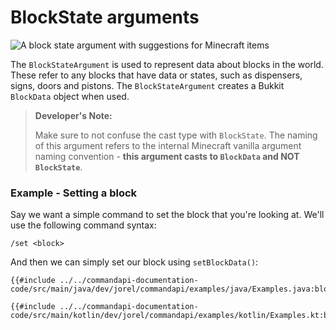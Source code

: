 # BlockState arguments

![A block state argument with suggestions for Minecraft items](./images/arguments/blockstate.png)

The `BlockStateArgument` is used to represent data about blocks in the world. These refer to any blocks that have data or states, such as dispensers, signs, doors and pistons. The `BlockStateArgument` creates a Bukkit `BlockData` object when used.

> **Developer's Note:**
>
> Make sure to not confuse the cast type with `BlockState`. The naming of this argument refers to the internal Minecraft vanilla argument naming convention - **this argument casts to `BlockData` and NOT `BlockState`**.

<div class="example">

### Example - Setting a block

Say we want a simple command to set the block that you're looking at. We'll use the following command syntax:

```mccmd
/set <block>
```

And then we can simply set our block using `setBlockData()`:

<div class="multi-pre">

```java,Java
{{#include ../../commandapi-documentation-code/src/main/java/dev/jorel/commandapi/examples/java/Examples.java:blockstateargument}}
```

```kotlin,Kotlin
{{#include ../../commandapi-documentation-code/src/main/kotlin/dev/jorel/commandapi/examples/kotlin/Examples.kt:blockstateargument}}
```

</div>

</div>
